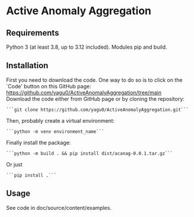 # Active Anomaly Aggregation

## Requirements

Python 3 (at least 3.8, up to 3.12 included).
Modules pip and build.

## Installation

First you need to download the code. One way to do so is to click on the `Code' 
button on this GitHub page: 
https://github.com/yagu0/ActiveAnomalyAggregation/tree/main  
Download the code either from GitHub page or by cloning the repository:

    ```git clone https://github.com/yagu0/ActiveAnomalyAggregation.git```

Then, probably create a virtual environment:

    ```python -m venv environment_name```

Finally install the package:

    ```python -m build . && pip install dist/acanag-0.0.1.tar.gz```

Or just

    ```pip install .```

## Usage

See code in doc/source/content/examples.
